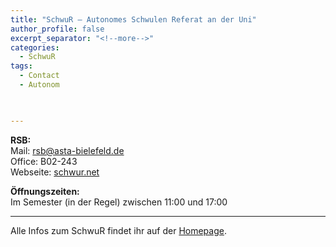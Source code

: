 ```yaml
---
title: "SchwuR – Autonomes Schwulen Referat an der Uni"
author_profile: false
excerpt_separator: "<!--more-->"
categories:
  - SchwuR
tags:
  - Contact
  - Autonom
  


---
```

**RSB:** <br>
Mail: rsb@asta-bielefeld.de <br>
Office: B02-243<br>
Webseite: [schwur.net](https://schwur.net/)

**Öffnungszeiten:** <br>
Im Semester (in der Regel) zwischen 11:00 und 17:00

<hr>

Alle Infos zum SchwuR findet ihr auf der [Homepage](https://schwur.net/).

